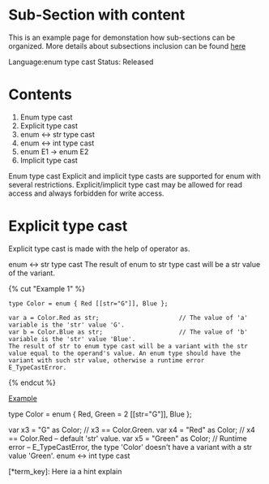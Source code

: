 # Sub-Section with content 

This is an example page for demonstation how sub-sections can be organized. 
More details about subsections inclusion can be found [here](https://diplodoc.com/docs/en/project/toc)

Language:enum type cast
Status: Released

# Contents

1.	Enum type cast
  1.	Explicit type cast
  1.	enum <-> str type cast
  1.	enum <-> int type cast
  1.	enum E1 -> enum E2
1.	Implicit type cast
   
Enum type cast
Explicit and implicit type casts are supported for enum with several restrictions. Explicit/implicit type cast may be allowed for read access and always forbidden for write access.

# Explicit type cast
Explicit type cast is made with the help of operator as.

enum <-> str type cast
The result of enum to str type cast will be a str value of the variant.

{% cut "Example 1" %}

```
type Color = enum { Red [[str="G"]], Blue };       

var a = Color.Red as str;                      // The value of 'a' variable is the 'str' value 'G'.
var b = Color.Blue as str;                     // The value of 'b' variable is the 'str' value 'Blue'.
The result of str to enum type cast will be a variant with the str value equal to the operand's value. An enum type should have the variant with such str value, otherwise a runtime error E_TypeCastError.
```

{% endcut %}

[Example](*term_key)

type Color = enum { Red, Green = 2 [[str="G"]], Blue };

var x3 = "G" as Color;                                    // x3 == Color.Green.
var x4 = "Red" as Color;                                  // x4 == Color.Red – default 'str' value.
var x5 = "Green" as Color;                                // Runtime error – E_TypeCastError, the type 'Color' doesn't have a variant with a str value 'Green'.
enum <-> int type cast

[*term_key]: Here ia a hint explain

